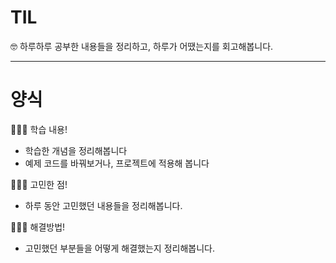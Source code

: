 # TIL

🤓 하루하루 공부한 내용들을 정리하고, 하루가 어땠는지를 회고해봅니다. 

---

# 양식

👨🏻‍💻 학습 내용!

- 학습한 개념을 정리해봅니다
- 예제 코드를 바꿔보거나, 프로젝트에 적용해 봅니다

👨🏻‍💻 고민한 점!

- 하루 동안 고민했던 내용들을 정리해봅니다.


👨🏻‍💻 해결방법!

- 고민했던 부분들을 어떻게 해결했는지 정리해봅니다.
